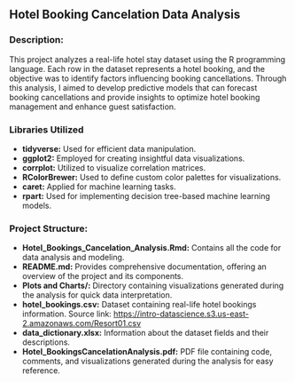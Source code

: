 ## Hotel Booking Cancelation Data Analysis ##

### Description: ###
This project analyzes a real-life hotel stay dataset using the R programming language. Each row in the dataset represents a hotel booking, and the objective was to identify factors influencing booking cancellations. Through this analysis, I aimed to develop predictive models that can forecast booking cancellations and provide insights to optimize hotel booking management and enhance guest satisfaction.

### Libraries Utilized ###
- **tidyverse:** Used for efficient data manipulation. 
- **ggplot2:** Employed for creating insightful data visualizations.
- **corrplot:** Utilized to visualize correlation matrices.
- **RColorBrewer:** Used to define custom color palettes for visualizations.
- **caret:** Applied for machine learning tasks.
- **rpart:** Used for implementing decision tree-based machine learning models.

### Project Structure: ###
- **Hotel_Bookings_Cancelation_Analysis.Rmd:** Contains all the code for data analysis and modeling.
- **README.md:** Provides comprehensive documentation, offering an overview of the project and its components.
- **Plots and Charts/:** Directory containing visualizations generated during the analysis for quick data interpretation.
- **hotel_bookings.csv:** Dataset containing real-life hotel bookings information. Source link: https://intro-datascience.s3.us-east-2.amazonaws.com/Resort01.csv
- **data_dictionary.xlsx:** Information about the dataset fields and their descriptions.
- **Hotel_BookingsCancelationAnalysis.pdf:** PDF file containing code, comments, and visualizations generated during the analysis for easy reference.
